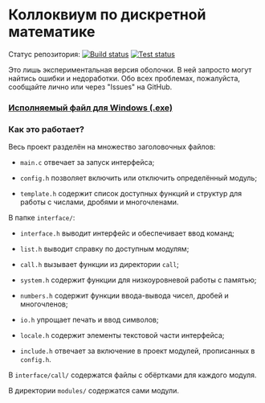 # Коллоквиум по дискретной математике

Статус репозитория:
[![Build status](https://github.com/VolodyaZAVR/DM-project/workflows/Build/badge.svg)](https://github.com/VolodyaZAVR/DM-project/actions?query=workflow%3ABuild)
[![Test status](https://github.com/VolodyaZAVR/DM-project/workflows/Test/badge.svg)](https://github.com/VolodyaZAVR/DM-project/actions?query=workflow%3ATest)

Это лишь экспериментальная версия оболочки. В ней запросто могут найтись ошибки и недоработки. Обо всех проблемах, пожалуйста, сообщайте лично или через "Issues" на GitHub.

### [Исполняемый файл для Windows (.exe)](https://github.com/VolodyaZAVR/DM-project/blob/master/main.exe)

### Как это работает?

Весь проект разделён на множество заголовочных файлов:

- `main.c` отвечает за запуск интерфейса;

- `config.h` позволяет включить или отключить определённый модуль;

- `template.h` содержит список доступных функций и структур для работы с числами, дробями и многочленами.

В папке `interface/`:

- `interface.h` выводит интерфейс и обеспечивает ввод команд;

- `list.h` выводит справку по доступным модулям;

- `call.h` вызывает функции из директории `call`;

- `system.h` содержит функции для низкоуровневой работы с памятью;

- `numbers.h` содержит функции ввода-вывода чисел, дробей и многочленов;

- `io.h` упрощает печать и ввод символов;

- `locale.h` содержит элементы текстовой части интерфейса;

- `include.h` отвечает за включение в проект модулей, прописанных в `config.h`.

В `interface/call/` содержатся файлы с обёртками для каждого модуля.

В директории `modules/` содержатся сами модули.
